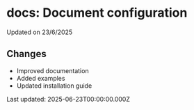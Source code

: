 # docs: Document configuration

Updated on 23/6/2025

## Changes
- Improved documentation
- Added examples
- Updated installation guide

Last updated: 2025-06-23T00:00:00.000Z